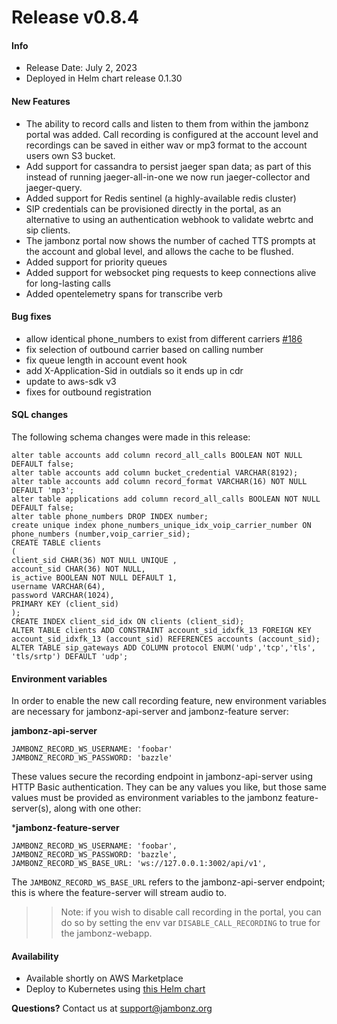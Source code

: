 # Release v0.8.4
#### Info
- Release Date: July 2, 2023
- Deployed in Helm chart release 0.1.30

#### New Features
- The ability to record calls and listen to them from within the jambonz portal was added.  Call recording is configured at the account level and recordings can be saved in either wav or mp3 format to the account users own S3 bucket.
- Add support for cassandra to persist jaeger span data; as part of this instead of running jaeger-all-in-one we now run jaeger-collector and jaeger-query.
- Added support for Redis sentinel (a highly-available redis cluster)
- SIP credentials can be provisioned directly in the portal, as an alternative to using an authentication webhook to validate webrtc and sip clients.
- The jambonz portal now shows the number of cached TTS prompts at the account and global level, and allows the cache to be flushed.
- Added support for priority queues
- Added support for websocket ping requests to keep connections alive for long-lasting calls
- Added opentelemetry spans for transcribe verb 

#### Bug fixes
- allow identical phone_numbers to exist from different carriers [#186](https://github.com/jambonz/jambonz-api-server/pull/186)
- fix selection of outbound carrier based on calling number
- fix queue length in account event hook
- add X-Application-Sid in outdials so it ends up in cdr
- update to aws-sdk v3
- fixes for outbound registration


#### SQL changes

The following schema changes were made in this release:
```
alter table accounts add column record_all_calls BOOLEAN NOT NULL DEFAULT false;
alter table accounts add column bucket_credential VARCHAR(8192);
alter table accounts add column record_format VARCHAR(16) NOT NULL DEFAULT 'mp3';
alter table applications add column record_all_calls BOOLEAN NOT NULL DEFAULT false;
alter table phone_numbers DROP INDEX number;
create unique index phone_numbers_unique_idx_voip_carrier_number ON phone_numbers (number,voip_carrier_sid);
CREATE TABLE clients
(
client_sid CHAR(36) NOT NULL UNIQUE ,
account_sid CHAR(36) NOT NULL,
is_active BOOLEAN NOT NULL DEFAULT 1,
username VARCHAR(64),
password VARCHAR(1024),
PRIMARY KEY (client_sid)
);
CREATE INDEX client_sid_idx ON clients (client_sid);
ALTER TABLE clients ADD CONSTRAINT account_sid_idxfk_13 FOREIGN KEY account_sid_idxfk_13 (account_sid) REFERENCES accounts (account_sid);
ALTER TABLE sip_gateways ADD COLUMN protocol ENUM('udp','tcp','tls', 'tls/srtp') DEFAULT 'udp';
```

#### Environment variables
In order to enable the new call recording feature, new environment variables are necessary for jambonz-api-server and jambonz-feature server:

**jambonz-api-server**
```
JAMBONZ_RECORD_WS_USERNAME: 'foobar'
JAMBONZ_RECORD_WS_PASSWORD: 'bazzle'
```
These values secure the recording endpoint in jambonz-api-server using HTTP Basic authentication.  They can be any values you like, but those same values must be provided as environment variables to the jambonz feature-server(s), along with one other:

***jambonz-feature-server**
```
JAMBONZ_RECORD_WS_USERNAME: 'foobar',
JAMBONZ_RECORD_WS_PASSWORD: 'bazzle',
JAMBONZ_RECORD_WS_BASE_URL: 'ws://127.0.0.1:3002/api/v1',
```
The `JAMBONZ_RECORD_WS_BASE_URL` refers to the jambonz-api-server endpoint; this is where the feature-server will stream audio to.

>> Note: if you wish to disable call recording in the portal, you can do so by setting the env var `DISABLE_CALL_RECORDING` to true for the jambonz-webapp.


#### Availability
- Available shortly on AWS Marketplace
- Deploy to Kubernetes using [this Helm chart](https://github.com/jambonz/helm-charts)

**Questions?** Contact us at <a href="mailto:support@jambonz.org">support@jambonz.org</a>